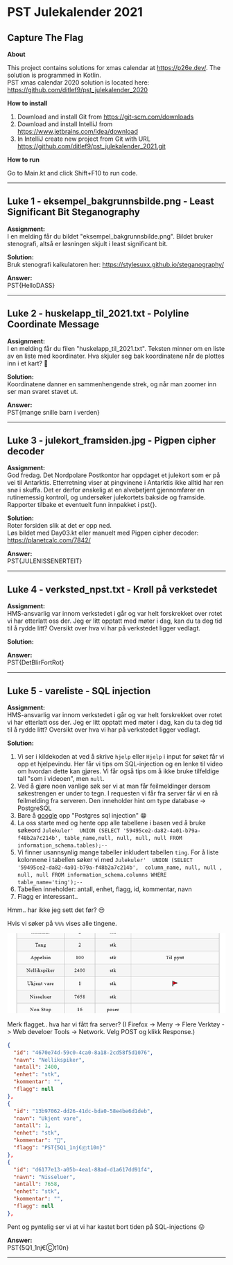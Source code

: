 # PST Julekalender 2021
## Capture The Flag

**About**

This project contains solutions for xmas calendar at https://p26e.dev/. 
The solution is programmed in Kotlin.<br />
PST xmas calendar 2020 solution is located here: https://github.com/ditlef9/pst_julekalender_2020

**How to install**
1. Download and install Git from https://git-scm.com/downloads
2. Download and install IntelliJ from https://www.jetbrains.com/idea/download
3. In IntelliJ create new project from Git with URL https://github.com/ditlef9/pst_julekalender_2021.git

**How to run**

Go to Main.kt and click Shift+F10 to run code.

---
## Luke 1 - eksempel_bakgrunnsbilde.png - Least Significant Bit Steganography

**Assignment:**<br />
I en melding får du bildet "eksempel_bakgrunnsbilde.png". 
Bildet bruker stenografi, altså er løsningen skjult i least significant bit.

**Solution:**<br />
Bruk stenografi kalkulatoren her: https://stylesuxx.github.io/steganography/

**Answer:**<br />
PST{HelloDASS}

---
## Luke 2 - huskelapp_til_2021.txt - Polyline Coordinate Message

**Assignment:**<br />
I en melding får du filen "huskelapp_til_2021.txt". 
Teksten minner om en liste av en liste med koordinater. 
Hva skjuler seg bak koordinatene når de plottes inn i et kart? 🤔

**Solution:**<br />
Koordinatene danner en sammenhengende strek, og når man zoomer inn ser man svaret stavet ut.

**Answer:**<br />
PST{mange snille barn i verden}


---
## Luke 3 - julekort_framsiden.jpg - Pigpen cipher decoder

**Assignment:**<br />
God fredag. Det Nordpolare Postkontor har oppdaget et julekort som er på vei til Antarktis. 
Etterretning viser at pingvinene i Antarktis ikke alltid har ren snø i skuffa. 
Det er derfor ønskelig at en alvebetjent gjennomfører en rutinemessig kontroll, 
og undersøker julekortets bakside og framside. Rapporter tilbake et eventuelt funn innpakket i pst{}.

**Solution:**<br />
Roter forsiden slik at det er opp ned.<br />
Løs bildet med Day03.kt eller manuelt med Pigpen cipher decoder: https://planetcalc.com/7842/

**Answer:**<br />
PST{JULENISSENERTEIT}

---
## Luke 4 - verksted_npst.txt - Krøll på verkstedet

**Assignment:**<br />
HMS-ansvarlig var innom verkstedet i går og var helt forskrekket over rotet vi har etterlatt oss der. Jeg er litt
opptatt med møter i dag, kan du ta deg tid til å rydde litt? Oversikt over hva vi har på verkstedet ligger vedlagt.

**Solution:**<br />


**Answer:**<br />
PST{DetBlirFortRot}

---
## Luke 5 - vareliste - SQL injection

**Assignment:**<br />
HMS-ansvarlig var innom verkstedet i går og var helt forskrekket over rotet vi har etterlatt oss der. Jeg er litt
opptatt med møter i dag, kan du ta deg tid til å rydde litt? Oversikt over hva vi har på verkstedet ligger vedlagt.

**Solution:**<br />

1. Vi ser i kildekoden at ved å skrive `hjelp` eller `Hjelp` i input for søket får vi opp et hjelpevindu. Her får vi tips om SQL-injection og en lenke til video om hvordan dette kan gjøres. Vi får også tips om å ikke bruke tilfeldige tall "som i videoen", men `null`.
2. Ved å gjøre noen vanlige søk ser vi at man får feilmeldinger dersom søkestrengen er under to tegn. I requesten vi får fra server får vi en rå feilmelding fra serveren. Den inneholder hint om type database -> PostgreSQL
3. Bare å [google](https://www.startpage.com/sp/search?query=sql+injection+postgres) opp "Postgres sql injection" 😁
4. La oss starte med og hente opp alle tabellene i basen ved å bruke søkeord `Julekuler'  UNION (SELECT '59495ce2-da82-4a01-b79a-f48b2a7c214b', table_name,null, null, null, null FROM information_schema.tables);--`
5. Vi finner usannsynlig mange tabeller inkludert tabellen `ting`. For å liste kolonnene i tabellen søker vi med `Julekuler'  UNION (SELECT '59495ce2-da82-4a01-b79a-f48b2a7c214b',  column_name, null, null , null, null FROM information_schema.columns WHERE table_name='ting');--`
6. Tabellen inneholder: antall, enhet, flagg, id, kommentar, navn
7. Flagg er interessant..

Hmm.. har ikke jeg sett det før? 😒

Hvis vi søker på `%%%` vises alle tingene. 

![img.png](src/main/kotlin/luke/day05/img.png)

Merk flagget.. hva har vi fått fra server? (I Firefox -> Meny -> Flere Verktøy -> Web develoer Tools -> Network. Velg POST og klikk Response.)

```json
{
  "id": "4670e74d-59c0-4ca0-8a18-2cd58f5d1076",
  "navn": "Nellikspiker",
  "antall": 2400,
  "enhet": "stk",
  "kommentar": "",
  "flagg": null
},
{
  "id": "13b97062-dd26-41dc-bda0-58e4be6d1deb",
  "navn": "Ukjent vare",
  "antall": 1,
  "enhet": "stk",
  "kommentar": "🚩",
  "flagg": "PST{5Q1_1nj€Ⓒt10n}"
},
{
  "id": "d6177e13-a05b-4ea1-88ad-d1a617dd91f4",
  "navn": "Nisseluer",
  "antall": 7658,
  "enhet": "stk",
  "kommentar": "",
  "flagg": null
},
```

Pent og pyntelig ser vi at vi har kastet bort tiden på SQL-injections 😜

**Answer:**<br />
PST{5Q1_1nj€Ⓒt10n}

---

